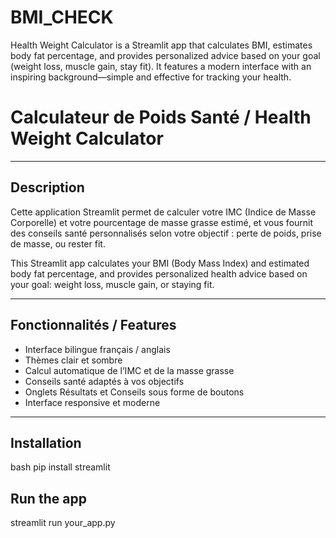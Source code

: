 # BMI_CHECK
Health Weight Calculator is a Streamlit app that calculates BMI, estimates body fat percentage, and provides personalized advice based on your goal (weight loss, muscle gain, stay fit). It features a modern interface with an inspiring background—simple and effective for tracking your health.

# Calculateur de Poids Santé / Health Weight Calculator

---

## Description

Cette application Streamlit permet de calculer votre IMC (Indice de Masse Corporelle) et votre pourcentage de masse grasse estimé, et vous fournit des conseils santé personnalisés selon votre objectif : perte de poids, prise de masse, ou rester fit.

This Streamlit app calculates your BMI (Body Mass Index) and estimated body fat percentage, and provides personalized health advice based on your goal: weight loss, muscle gain, or staying fit.

---

## Fonctionnalités / Features

- Interface bilingue français / anglais  
- Thèmes clair et sombre  
- Calcul automatique de l’IMC et de la masse grasse  
- Conseils santé adaptés à vos objectifs  
- Onglets Résultats et Conseils sous forme de boutons  
- Interface responsive et moderne  

---

## Installation

bash
pip install streamlit

## Run the app
streamlit run your_app.py
